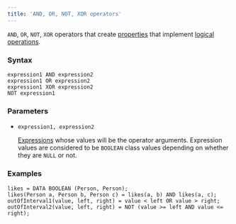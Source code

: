 ```yaml
---
title: 'AND, OR, NOT, XOR operators'
---
```


`AND`, `OR`, `NOT`, `XOR` operators that create [properties](Properties.md) that implement [logical operations](Logical_operators_AND_OR_NOT_XOR.md).

### Syntax

    expression1 AND expression2
    expression1 OR expression2
    expression1 XOR expression2
    NOT expression1

### Parameters

- `expression1, expression2`

    [Expressions](Expression.md) whose values will be the operator arguments. Expression values are considered to be `BOOLEAN` class values depending on whether they are `NULL` or not.

### Examples

```lsf
likes = DATA BOOLEAN (Person, Person);
likes(Person a, Person b, Person c) = likes(a, b) AND likes(a, c);
outOfInterval1(value, left, right) = value < left OR value > right;
outOfInterval2(value, left, right) = NOT (value >= left AND value <= right);
```
